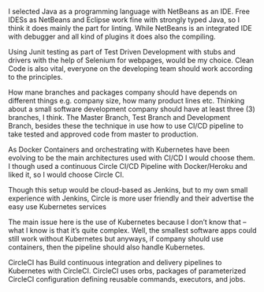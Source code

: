 I selected Java as a programming language with NetBeans as an IDE. Free IDESs as NetBeans and Eclipse work fine with strongly typed Java, so I think it does mainly the part for linting. While NetBeans is an integrated IDE with debugger and all kind of plugins it does also the compiling.

Using Junit testing as part of Test Driven Development with stubs and drivers with the help of Selenium for webpages, would be my choice. Clean Code is also vital, everyone on the developing team should work according to the principles.

How mane branches and packages company should have depends on different things e.g. company size, how many product lines etc. Thinking about a small software development company should have at least three (3) branches, I think. The Master Branch, Test Branch and Development Branch, besides these the technique in use how to use CI/CD pipeline to take tested and approved code from master to production.

As Docker Containers and orchestrating with Kubernetes have been evolving to be the main architectures used with CI/CD I would choose them. I though used a continuous Circle CI/CD Pipeline with Docker/Heroku and liked it, so I would choose Circle CI. 

Though this setup would be cloud-based as Jenkins, but to my own small experience with Jenkins, Circle is more user friendly and their advertise the easy use Kubernetes services 

The main issue here is the use of Kubernetes because I don’t know that – what I know is that it’s quite complex. Well, the smallest software apps could still work without Kubernetes but anyways, if company should use containers, then the pipeline should also handle Kubernetes. 

CircleCI has Build continuous integration and delivery pipelines to Kubernetes with CircleCI. CircleCI uses orbs, packages of parameterized CircleCI configuration defining reusable commands, executors, and jobs.
